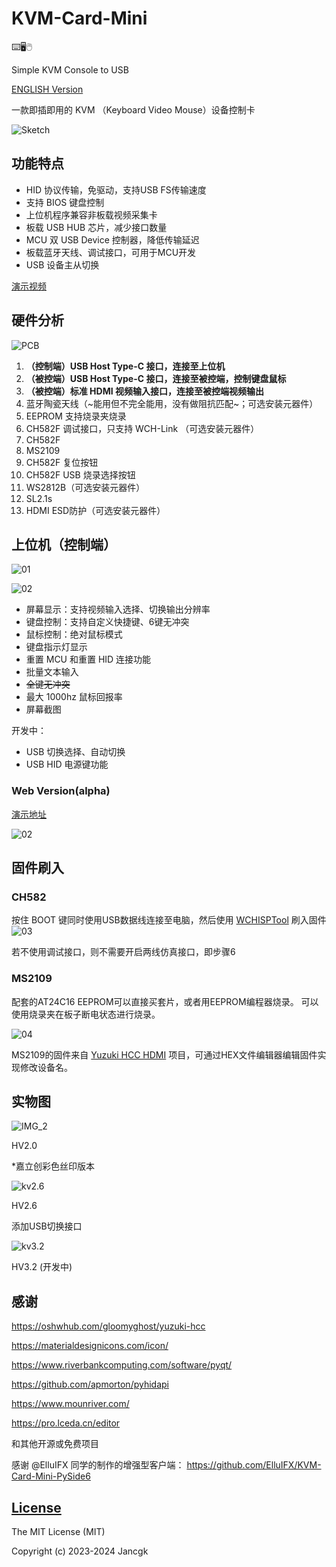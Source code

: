# KVM-Card-Mini

⌨️🖥️🖱️

Simple KVM Console to USB 

[ENGLISH Version](https://github.com/Jackadminx/KVM-Card-Mini/blob/main/README-en.md)

一款即插即用的 KVM （Keyboard Video Mouse）设备控制卡

![Sketch](./Document/Images/Sketch.png)

## 功能特点

- HID 协议传输，免驱动，支持USB FS传输速度
- 支持 BIOS 键盘控制
- 上位机程序兼容非板载视频采集卡
- 板载 USB HUB 芯片，减少接口数量
- MCU 双 USB Device 控制器，降低传输延迟
- 板载蓝牙天线、调试接口，可用于MCU开发
- USB 设备主从切换

[演示视频](https://www.bilibili.com/video/BV1Mh4y1o7ya)

## 硬件分析

![PCB](./Document/Images/PCB2.jpg)

1. **（控制端）USB Host Type-C 接口，连接至上位机**
2. **（被控端）USB Host Type-C 接口，连接至被控端，控制键盘鼠标**
3. **（被控端）标准 HDMI 视频输入接口，连接至被控端视频输出**
4. 蓝牙陶瓷天线（~能用但不完全能用，没有做阻抗匹配~；可选安装元器件）
5. EEPROM 支持烧录夹烧录
6. CH582F 调试接口，只支持 WCH-Link （可选安装元器件）
7. CH582F 
8. MS2109
9. CH582F 复位按钮
10. CH582F USB 烧录选择按钮
11. WS2812B（可选安装元器件）
12. SL2.1s
13. HDMI ESD防护（可选安装元器件）

## 上位机（控制端）

![01](./Document/Images/01.png)

![02](./Document/Images/02.png)

- 屏幕显示：支持视频输入选择、切换输出分辨率
- 键盘控制：支持自定义快捷键、6键无冲突
- 鼠标控制：绝对鼠标模式
- 键盘指示灯显示
- 重置 MCU 和重置 HID 连接功能
- 批量文本输入
- ~~全键无冲突~~ 
- 最大 1000hz 鼠标回报率
- 屏幕截图

开发中：
- USB 切换选择、自动切换
- USB HID 电源键功能

### Web Version(alpha)
[演示地址](https://webclient.0x8991.com/)

![02](./Document/Images/web_ver3.png)

## 固件刷入

### CH582

按住 BOOT 键同时使用USB数据线连接至电脑，然后使用 [WCHISPTool](https://www.wch.cn/downloads/WCHISPTool_Setup_exe.html) 刷入固件
![03](./Document/Images/03.jpg)

若不使用调试接口，则不需要开启两线仿真接口，即步骤6

### MS2109

配套的AT24C16 EEPROM可以直接买套片，或者用EEPROM编程器烧录。
可以使用烧录夹在板子断电状态进行烧录。

![04](./Document/Images/04.jpg)

MS2109的固件来自 [Yuzuki HCC HDMI](https://oshwhub.com/gloomyghost/yuzuki-hcc) 项目，可通过HEX文件编辑器编辑固件实现修改设备名。

## 实物图

![IMG_2](./Document/Images/IMG_2.jpg)

HV2.0

*嘉立创彩色丝印版本



![kv2.6](./Document/Images/kv2.6.jpeg)

HV2.6

添加USB切换接口

![kv3.2](./Document/Images/kvmcard-grey.png)

HV3.2 (开发中)


## 感谢

https://oshwhub.com/gloomyghost/yuzuki-hcc

https://materialdesignicons.com/icon/

https://www.riverbankcomputing.com/software/pyqt/

https://github.com/apmorton/pyhidapi

https://www.mounriver.com/

https://pro.lceda.cn/editor

和其他开源或免费项目

感谢 @ElluIFX 同学的制作的增强型客户端：
https://github.com/ElluIFX/KVM-Card-Mini-PySide6



## [License](https://github.com/Jackadminx/KVM-Card-Mini/blob/main/LICENSE)

The MIT License (MIT)

Copyright (c) 2023-2024 Jancgk
